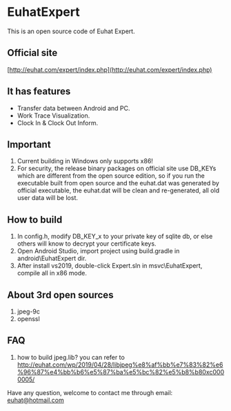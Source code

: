 # EuhatExpert
This is an open source code of Euhat Expert.

## Official site
[http://euhat.com/expert/index.php](http://euhat.com/expert/index.php) 

## It has features
* Transfer data between Android and PC.
* Work Trace Visualization.
* Clock In & Clock Out Inform.

## Important
1. Current building in Windows only supports x86!
2. For security, the release binary packages on official site use DB_KEYs which are different from the open source edition, so if you run the executable built from open source and the euhat.dat was generated by official executable, the euhat.dat will be clean and re-generated, all old user data will be lost.

## How to build
1. In config.h, modify DB_KEY_x to your private key of sqlite db, or else others will know to decrypt your certificate keys.
1. Open Android Studio, import project using build.gradle in android\EuhatExpert dir.
2. After install vs2019, double-click Expert.sln in msvc\EuhatExpert, compile all in x86 mode.

## About 3rd open sources
1. jpeg-9c
2. openssl

## FAQ
1. how to build jpeg.lib? you can refer to http://euhat.com/wp/2019/04/28/libjpeg%e8%af%bb%e7%83%82%e6%96%87%e4%bb%b6%e5%87%ba%e5%bc%82%e5%b8%b80xc0000005/

Have any question, welcome to contact me through email: euhat@hotmail.com
